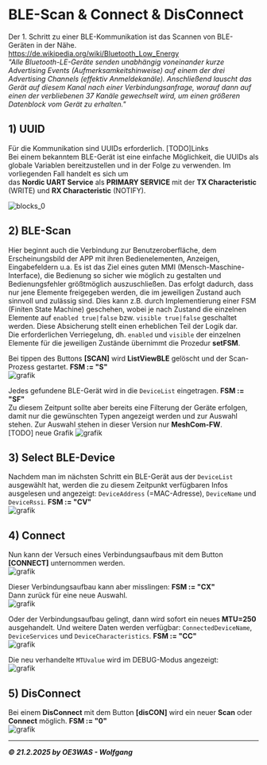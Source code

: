 # BLE-Scan & Connect & DisConnect
Der 1. Schritt zu einer BLE-Kommunikation ist das Scannen von BLE-Geräten in der Nähe.  
https://de.wikipedia.org/wiki/Bluetooth_Low_Energy  
*"Alle Bluetooth-LE-Geräte senden unabhängig voneinander kurze Advertising Events (Aufmerksamkeitshinweise)
auf einem der drei Advertising Channels (effektiv Anmeldekanäle). Anschließend lauscht das Gerät auf diesem Kanal
nach einer Verbindungsanfrage, worauf dann auf einen der verbliebenen 37 Kanäle gewechselt wird, um einen
größeren Datenblock vom Gerät zu erhalten."*  

## 1) UUID
Für die Kommunikation sind UUIDs erforderlich. [TODO]Links  
Bei einem bekanntem BLE-Gerät ist eine einfache Möglichkeit, die UUIDs als globale Variablen bereitzustellen und in der Folge zu verwenden. Im vorliegenden Fall handelt es sich um  
das **Nordic UART Service** als **PRIMARY SERVICE** mit der **TX Characteristic** (WRITE) und **RX Characteristic** (NOTIFY).

![blocks_0](https://github.com/user-attachments/assets/238ffce2-28a9-4cb2-8f8c-48a0bc33c1e8)

## 2) BLE-Scan
Hier beginnt auch die Verbindung zur Benutzeroberfläche, dem Erscheinungsbild der APP mit ihren Bedienelementen,
Anzeigen, Eingabefeldern u.a.
Es ist das Ziel eines guten MMI (Mensch-Maschine-Interface), die Bedienung so sicher wie möglich zu gestalten und
Bedienungsfehler größtmöglich auszuschließen. Das erfolgt dadurch, dass nur jene Elemente freigegeben werden,
die im jeweiligen Zustand auch sinnvoll und zulässig sind. Dies kann z.B. durch Implementierung einer FSM
(Finiten State Machine) geschehen, wobei je nach Zustand die einzelnen Elemente auf `enabled true|false` bzw.
`visible true|false` geschaltet werden. Diese Absicherung stellt einen erheblichen Teil der Logik dar.  
Die erforderlichen Verriegelung, dh. `enabled` und `visible` der einzelnen Elemente für die jeweiligen Zustände
übernimmt die Prozedur **setFSM**. 

Bei tippen des Buttons **[SCAN]** wird **ListViewBLE** gelöscht und der Scan-Prozess gestartet. **FSM := "S"**  
![grafik](https://github.com/user-attachments/assets/41e80a3e-afb3-40a9-a1d8-1ce7e78dcb71)

Jedes gefundene BLE-Gerät wird in die `DeviceList` eingetragen. **FSM := "SF"**  
Zu diesem Zeitpunt sollte aber bereits eine Filterung der Geräte erfolgen, damit nur die gewünschten Typen angezeigt werden und zur Auswahl stehen. Zur Auswahl stehen in dieser Version nur **MeshCom-FW**.  
[TODO] neue Grafik
![grafik](https://github.com/user-attachments/assets/efdbba3c-e587-425f-b33d-6b863f3938d8)

## 3) Select BLE-Device
Nachdem man im nächsten Schritt ein BLE-Gerät aus der `DeviceList` ausgewählt hat, werden die zu diesem Zeitpunkt
verfügbaren Infos ausgelesen und angezeigt: `DeviceAddress` (=MAC-Adresse), `DeviceName` und `DeviceRssi`. **FSM := "CV"**  
![grafik](https://github.com/user-attachments/assets/cb5edc16-c8f7-487a-9212-31efd415c7a3)

## 4) Connect
Nun kann der Versuch eines Verbindungsaufbaus mit dem Button **[CONNECT]** unternommen werden.  
![grafik](https://github.com/user-attachments/assets/44bfafd8-753e-4fc6-8717-aa5f9d6d8852)

Dieser Verbindungsaufbau kann aber misslingen: **FSM := "CX"**  
Dann zurück für eine neue Auswahl.  
![grafik](https://github.com/user-attachments/assets/ef82e5bf-7d05-48b0-bcdb-2535adc3b47a)  

Oder der Verbindungsaufbau gelingt, dann wird sofort ein neues **MTU=250** ausgehandelt.
Und weitere Daten werden verfügbar: `ConnectedDeviceName`, `DeviceServices` und `DeviceCharacteristics`.
**FSM := "CC"**  
![grafik](https://github.com/user-attachments/assets/58e61693-817d-43f1-b665-e8f0a81a3fa9)

Die neu verhandelte `MTUvalue` wird im DEBUG-Modus angezeigt:  
![grafik](https://github.com/user-attachments/assets/f085f9eb-cc12-4780-9c12-964fd728e3ed)

## 5) DisConnect
Bei einem **DisConnect** mit dem Button **[disCON]** wird ein neuer **Scan** oder **Connect** möglich. **FSM := "0"**  
![grafik](https://github.com/user-attachments/assets/26db232d-390a-454c-9377-76f3ad6ce38a)

___
***:copyright: 21.2.2025 by OE3WAS - Wolfgang***
